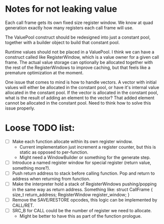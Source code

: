 
# Notes for not leaking value

Each call frame gets its own fixed size register window. We know at quad generation exactly how many registers each call frame will use.

The ValuePool construct should be redesigned into just a constant pool, together with a builder object to build that constant pool.

Runtime values should not be placed in a ValuePool. I think we can have a construct called like RegisterWindow, which is a value owner for a given call frame. The actual value storage can optionally be allocated together with the rest of the RegisterWindows to improve caching, but that feels like a premature optimization at the moment.

One issue that comes to mind is how to handle vectors. A vector with initial values will either be allocated in the constant pool, or have it's internal value allocated in the constant pool. If the vector is allocated in the constant pool, what is the result of adding an element to the vector? That added element cannot be allocated in the constant pool. Need to think how to solve this issue properly.


# Loose TODO list:
- [ ] Make each function allocate within its own register window.
  - Current implementation just increment a register counter, but this is static as opposed to per-function.
  - Might need a WindowBuilder or something for the generate step.
- [ ] Introduce a named register window for special register (return value, something more?).
- [ ] Push return address to stack before calling function. Pop and return to address when returning from function.
- [ ] Make the interpreter hold a stack of RegisterWindows pushing/popping in the same way as return address. Something like:
struct CallFrame {
  size_t return_address;
  RegisterWindow register_window;
}
- [ ] Remove the SAVE/RESTORE opcodes, this logic can be implemented by CALL/RET.
- [ ] SRC_B for CALL could be the number of register we need to allocate.
  - Might be better to have this as part of the function prologue.
